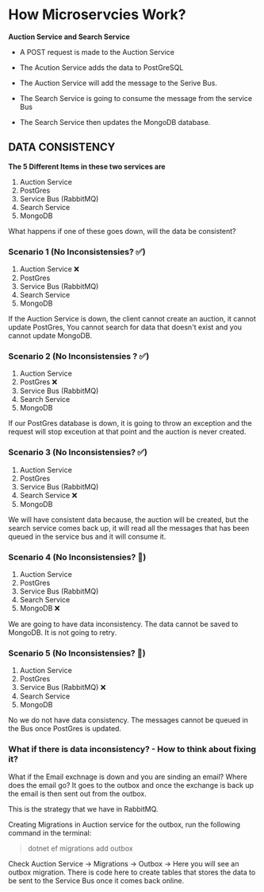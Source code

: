 # How Microservcies Work?

**Auction Service and Search Service**

- A POST request is made to the Auction Service

- The Acution Service adds the data to PostGreSQL

- The Auction Service will add the message to the Serive Bus.

- The Search Service is going to consume the message from the service Bus

- The Search Service then updates the MongoDB database.

## DATA CONSISTENCY

**The 5 Different Items in these two services are**

1. Auction Service
2. PostGres
3. Service Bus (RabbitMQ)
4. Search Service
5. MongoDB

What happens if one of these goes down, will the data be consistent?

### Scenario 1 (No Inconsistensies? ✅)

1. Auction Service ❌
2. PostGres
3. Service Bus (RabbitMQ)
4. Search Service
5. MongoDB

If the Auction Service is down, the client cannot create an auction, it cannot update PostGres, You cannot search for data that doesn't exist and you cannot update MongoDB.

### Scenario 2 (No Inconsistensies ? ✅)

1. Auction Service
2. PostGres ❌
3. Service Bus (RabbitMQ)
4. Search Service
5. MongoDB

If our PostGres database is down, it is going to throw an exception and the request will stop exceution at that point and the auction is never created.

### Scenario 3 (No Inconsistensies? ✅)

1. Auction Service
2. PostGres
3. Service Bus (RabbitMQ)
4. Search Service ❌
5. MongoDB

We will have consistent data because, the auction will be created, but the search service comes back up, it will read all the messages that has been queued in the service bus and it will consume it.

### Scenario 4 (No Inconsistensies? 🛑)

1. Auction Service
2. PostGres
3. Service Bus (RabbitMQ)
4. Search Service
5. MongoDB ❌

We are going to have data inconsistency. The data cannot be saved to MongoDB. It is not going to retry.

### Scenario 5 (No Inconsistensies? 🛑)

1. Auction Service
2. PostGres
3. Service Bus (RabbitMQ) ❌
4. Search Service
5. MongoDB

No we do not have data consistency. The messages cannot be queued in the Bus once PostGres is updated.

### What if there is data inconsistency? - How to think about fixing it?

What if the Email exchnage is down and you are sinding an email? Where does the email go? It goes to the outbox and once the exchange is back up the email is then sent out from the outbox.

This is the strategy that we have in RabbitMQ.

Creating Migrations in Auction service for the outbox, run the following command in the terminal:

> dotnet ef migrations add outbox

Check Auction Service -> Migrations -> Outbox -> Here you will see an outbox migration. There is code here to create tables that stores the data to be sent to the Service Bus once it comes back online.

